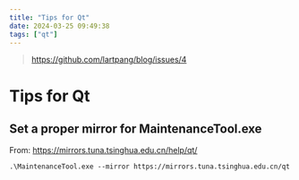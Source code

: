```yaml
---
title: "Tips for Qt"
date: 2024-03-25 09:49:38
tags: ["qt"]
---
```


<!--more-->

> <https://github.com/lartpang/blog/issues/4>

# Tips for Qt

## Set a proper mirror for MaintenanceTool.exe

From: https://mirrors.tuna.tsinghua.edu.cn/help/qt/

```shell
.\MaintenanceTool.exe --mirror https://mirrors.tuna.tsinghua.edu.cn/qt
```